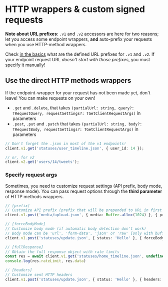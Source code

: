 # HTTP wrappers & custom signed requests

**Note about URL prefixes**: `.v1` and `.v2` accessors are here for two reasons;
let you access some endpoint wrappers,
**and** auto-prefix your requests when you use HTTP-method wrappers.

Check [in the basics](./basics.md) what are the defined URL prefixes for `.v1` and `.v2`.
If your endpoint request URL *doesn't start with those prefixes*, you must specify it manually!

## Use the direct HTTP methods wrappers

If the endpoint-wrapper for your request has not been made yet, don't leave!
You can make requests on your own!

- `.get` and `.delete`, that takes `(partialUrl: string, query?: TRequestQuery, requestSettings?: TGetClientRequestArgs)` in parameters
- `.post`, `.put` and `.patch` that takes `(partialUrl: string, body?: TRequestBody, requestSettings?: TGetClientRequestArgs)` in parameters

```ts
// Don't forget the .json in most of the v1 endpoints!
client.v1.get('statuses/user_timeline.json', { user_id: 14 });

// or, for v2
client.v2.get('users/14/tweets');
```

### Specify request args

Sometimes, you need to customize request settings (API prefix, body mode, response mode). You can pass request options through the **third parameter** of HTTP methods wrappers.
```ts
// [prefix]
// Customize API prefix (prefix that will be prepended to URL in first argument)
client.v1.post('media/upload.json', { media: Buffer.alloc(1024) }, { prefix: 'https://upload.x.com/1.1/' })

// [forceBodyMode]
// Customize body mode (if automatic body detection don't work)
// Body mode can be 'url', 'form-data', 'json' or 'raw' [only with buffers]
client.v1.post('statuses/update.json', { status: 'Hello' }, { forceBodyMode: 'url' })

// [fullResponse]
// Obtain the full response object with rate limits
const res = await client.v1.get('statuses/home_timeline.json', undefined, { fullResponse: true })
console.log(res.rateLimit, res.data)

// [headers]
// Customize sent HTTP headers
client.v1.post('statuses/update.json', { status: 'Hello' }, { headers: { 'X-Custom-Header': 'My Header Value' } })
```